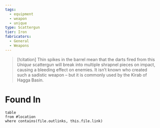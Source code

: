 ```yaml
---
tags:
  - equipment
  - weapon
  - unique
type: Scattergun
tier: Iron
fabricators:
  - General
  - Weapons
---
```

> [!citation]
> Thin spikes in the barrel mean that the darts fired from this *Unique* scattergun will break into multiple shrapnel pieces on impact, causing a bleeding effect on enemies. It isn’t known who created such a sadistic weapon – but it is commonly used by the Kirab of Hagga Basin.
# Found In
```dataview
table
from #location 
where contains(file.outlinks, this.file.link)
```
